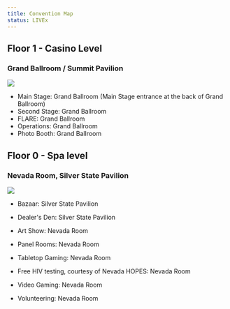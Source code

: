 ```yaml
---
title: Convention Map
status: LIVEx
---
```

## Floor 1 - Casino Level

### Grand Ballroom / Summit Pavilion

<a href="../assets/img/level1.jpg" target="_blank" rel="noopener noreferrer"><img class="aligncenter" src="../assets/img/level1_sm.jpg"></a>

 - Main Stage: Grand Ballroom (Main Stage entrance at the back of Grand Ballroom)
 - Second Stage: Grand Ballroom
 - FLARE: Grand Ballroom
 - Operations: Grand Ballroom
 - Photo Booth: Grand Ballroom
 

## Floor 0 - Spa level

### Nevada Room, Silver State Pavilion

<a href="../assets/img/level0.jpg" target="_blank" rel="noopener noreferrer"><img class="aligncenter" src="../assets/img/level0_sm.jpg"></a>

- Bazaar: Silver State Pavilion
- Dealer's Den: Silver State Pavilion

- Art Show: Nevada Room
- Panel Rooms: Nevada Room
- Tabletop Gaming: Nevada Room
- Free HIV testing, courtesy of Nevada HOPES: Nevada Room
- Video Gaming: Nevada Room
- Volunteering: Nevada Room

